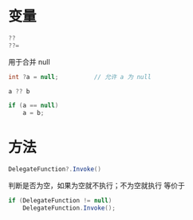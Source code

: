 # 变量

```c#
??
??=
```

用于合并 null

```C#
int ?a = null;          // 允许 a 为 null
```

```C#
a ?? b

if (a == null)
	a = b;
```

# 方法

```c#
DelegateFunction?.Invoke()
```

判断是否为空，如果为空就不执行；不为空就执行
等价于
```C#
if (DelegateFunction != null)
	DelegateFunction.Invoke();
```